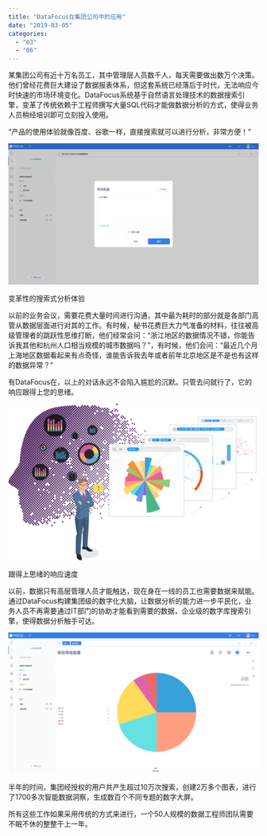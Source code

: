 ```yaml
---
title: "DataFocus在集团公司中的应用"
date: "2019-03-05"
categories: 
  - "03"
  - "06"
---
```


某集团公司有近十万名员工，其中管理层人员数千人，每天需要做出数万个决策。他们曾经花费巨大建设了数据报表体系，但这套系统已经落后于时代，无法响应今时快速的市场环境变化。DataFocus系统基于自然语言处理技术的数据搜索引擎，变革了传统依赖于工程师撰写大量SQL代码才能做数据分析的方式，使得业务人员稍经培训即可立刻投入使用。

“产品的使用体验就像百度、谷歌一样，直接搜索就可以进行分析，非常方便！”

![](images/word-image-55.png)

变革性的搜索式分析体验

以前的业务会议，需要花费大量时间进行沟通，其中最为耗时的部分就是各部门高管从数据层面进行对其的工作。有时候，秘书花费巨大力气准备的材料，往往被高级管理者的跳跃性思维打断，他们经常会问：“浙江地区的数据情况不错，你能告诉我其他和杭州人口相当规模的城市数据吗？”，有时候，他们会问：“最近几个月上海地区数据看起来有点奇怪，谁能告诉我去年或者前年北京地区是不是也有这样的数据异常？”

有DataFocus在，以上的对话永远不会陷入尴尬的沉默。只管去问就行了，它的响应跟得上您的思绪。

![23213](images/23213.png)

跟得上思绪的响应速度

以前，数据只有高层管理人员才能触达，现在身在一线的员工也需要数据来赋能。通过DataFocus构建集团级的数字化大脑，让数据分析的能力进一步平民化，业务人员不再需要通过IT部门的协助才能看到需要的数据，企业级的数字库搜索引擎，使得数据分析触手可达。

![](images/word-image-56.png)

半年的时间，集团经授权的用户共产生超过10万次搜索，创建2万多个图表，进行了1700多次智能数据洞察，生成数百个不同专题的数字大屏。

所有这些工作如果采用传统的方式来进行，一个50人规模的数据工程师团队需要不眠不休的整整干上一年。
